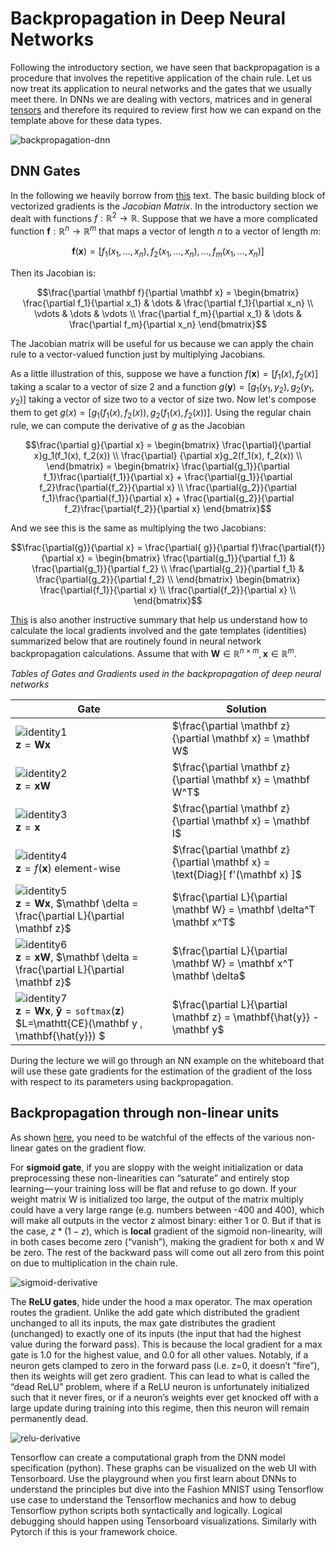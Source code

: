 # Backpropagation in Deep Neural Networks

Following the introductory section, we have seen that backpropagation is a procedure that involves the repetitive application of the chain rule. Let us now treat its application to neural networks and the gates that we usually meet there. In DNNs we are dealing with vectors, matrices and in general [tensors](https://www.tensorflow.org/guide/tensor) and therefore its required to review first how we can expand on the template above for these data types.

![backpropagation-dnn](images/backpropagation-dnn.png)

## DNN Gates

In the following we heavily borrow from [this](https://web.stanford.edu/class/cs224n/readings/gradient-notes.pdf) text. The basic building block of vectorized gradients is the *Jacobian Matrix*. In the introductory section we dealt with functions $f: \mathbb{R}^2 \to \mathbb{R}$. Suppose that we have a more complicated function $\mathbf f: \mathbb{R}^n \to \mathbb{R}^m$ that maps a vector of length $n$ to a vector of length $m$: 

$$\mathbf f(\mathbf x) = [f_1(x_1, ..., x_n), f_2(x_1, ..., x_n), ..., f_m(x_1, ..., x_n)]$$ 

Then its Jacobian is:

$$\frac{\partial \mathbf f}{\partial \mathbf x} = 
\begin{bmatrix} \frac{\partial f_1}{\partial x_1} & \dots & \frac{\partial f_1}{\partial x_n} \\ \vdots & \dots & \vdots \\ \frac{\partial f_m}{\partial x_1} & \dots & \frac{\partial f_m}{\partial x_n} \end{bmatrix}$$

The Jacobian matrix will be useful for us because we can apply the chain rule to a vector-valued function just by multiplying Jacobians. 

As a little illustration of this, suppose we have a function $f(\mathbf x) = [f_1(x), f_2(x)]$ taking a scalar to a vector of size 2 and a function $g(\mathbf y) = [g_1(y_1, y_2), g_2(y_1, y_2)]$ taking a vector of size two to a vector of size two. Now let's compose them to get $g(x) = [g_1(f_1(x), f_2(x)), g_2(f_1(x), f_2(x))]$. Using the regular chain rule, we can compute the derivative of $g$ as the Jacobian

$$\frac{\partial g}{\partial x} = \begin{bmatrix} \frac{\partial}{\partial x}g_1(f_1(x), f_2(x))  \\ \frac{\partial} {\partial x}g_2(f_1(x), f_2(x))  \\ \end{bmatrix} =  \begin{bmatrix} \frac{\partial{g_1}}{\partial f_1}\frac{\partial{f_1}}{\partial x} + \frac{\partial{g_1}}{\partial f_2}\frac{\partial{f_2}}{\partial x}   \\ \frac{\partial{g_2}}{\partial f_1}\frac{\partial{f_1}}{\partial x} + \frac{\partial{g_2}}{\partial f_2}\frac{\partial{f_2}}{\partial x}  \end{bmatrix}$$

And we see this is the same as multiplying the two Jacobians:

 $$\frac{\partial{g}}{\partial x} = \frac{\partial{ g}}{\partial f}\frac{\partial{f}}{\partial x} = \begin{bmatrix} \frac{\partial{g_1}}{\partial f_1} & \frac{\partial{g_1}}{\partial f_2} \\ \frac{\partial{g_2}}{\partial f_1} & \frac{\partial{g_2}}{\partial f_2} \\ \end{bmatrix} \begin{bmatrix} \frac{\partial{f_1}}{\partial x} \\ \frac{\partial{f_2}}{\partial x} \\ \end{bmatrix}$$

[This](http://cs231n.stanford.edu/vecDerivs.pdf) is also another instructive summary that help us understand how to calculate the local gradients involved and the gate templates (identities) summarized below that are routinely found in neural network backpropagation calculations. Assume that  with $\mathbf W \in \mathbb{R}^{n \times m}, \mathbf x \in \mathbb{R}^m$. 

_Tables of Gates and Gradients used in the backpropagation of deep neural networks_

| Gate                                                                                                                                                                       | Solution                                                                       |
| -------------------------------------------------------------------------------------------------------------------------------------------------------------------------- | ------------------------------------------------------------------------------ |
| ![identity1](images/identity1.png) <br> $\mathbf z = \mathbf W \mathbf x$                                                                                                  | $\frac{\partial \mathbf z}{\partial \mathbf x} = \mathbf W$                    |
| ![identity2](images/identity2.png) <br> $\mathbf z = \mathbf x \mathbf W$                                                                                                  | $\frac{\partial \mathbf z}{\partial \mathbf x} = \mathbf W^T$                  |
| ![identity3](images/identity3.png) <br> $\mathbf z =  \mathbf x$                                                                                                           | $\frac{\partial \mathbf z}{\partial \mathbf x} = \mathbf I$                    |
| ![identity4](images/identity4.png) <br> $\mathbf z =  f(\mathbf x)$ element-wise                                                                                           | $\frac{\partial \mathbf z}{\partial \mathbf x} = \text{Diag}[ f'(\mathbf x) ]$ |
| ![identity5](images/identity5.png) <br> $\mathbf z = \mathbf W \mathbf x$, $\mathbf \delta =  \frac{\partial L}{\partial \mathbf z}$                                       | $\frac{\partial L}{\partial \mathbf W} = \mathbf \delta^T \mathbf x^T$         |
| ![identity6](images/identity6.png) <br> $\mathbf z = \mathbf x \mathbf W$, $\mathbf \delta =  \frac{\partial L}{\partial \mathbf z}$                                       | $\frac{\partial L}{\partial \mathbf W} = \mathbf x^T \mathbf \delta$           |
| ![identity7](images/identity7.png) <br> $\mathbf z = \mathbf W \mathbf x$, $\mathbf{\hat{y}} = \mathtt{softmax}(\mathbf z)$ $L=\mathtt{CE}(\mathbf y , \mathbf{\hat{y}}) $ | $\frac{\partial L}{\partial \mathbf z} = \mathbf{\hat{y}} - \mathbf y$         |  |

During the lecture we will go through an NN example on the whiteboard that will use these gate gradients for the estimation of the gradient of the loss with respect to its parameters using backpropagation. 

## Backpropagation through non-linear units

As shown [here](https://medium.com/@karpathy/yes-you-should-understand-backprop-e2f06eab496b), you need to be watchful of the effects of the various non-linear gates on the gradient flow. 

For **sigmoid gate**, if you are sloppy with the weight initialization or data preprocessing these non-linearities can “saturate” and entirely stop learning — your training loss will be flat and refuse to go down. If your weight matrix W is initialized too large, the output of the matrix multiply could have a very large range (e.g. numbers between -400 and 400), which will make all outputs in the vector z almost binary: either 1 or 0. But if that is the case, $z*(1-z)$, which is **local** gradient of the sigmoid non-linearity, will in both cases become zero (“vanish”), making the gradient for both x and W be zero. The rest of the backward pass will come out all zero from this point on due to multiplication in the chain rule.

![sigmoid-derivative](images/sigmoid-derivative.png)

The **ReLU gates**, hide under the hood a max operator. The max operation routes the gradient. Unlike the add gate which distributed the gradient unchanged to all its inputs, the max gate distributes the gradient (unchanged) to exactly one of its inputs (the input that had the highest value during the forward pass). This is because the local gradient for a max gate is 1.0 for the highest value, and 0.0 for all other values. Notably, if a neuron gets clamped to zero in the forward pass (i.e. z=0, it doesn’t “fire”), then its weights will get zero gradient. This can lead to what is called the “dead ReLU” problem, where if a ReLU neuron is unfortunately initialized such that it never fires, or if a neuron’s weights ever get knocked off with a large update during training into this regime, then this neuron will remain permanently dead. 

![relu-derivative](images/relu-derivative.png)

Tensorflow can create a computational graph from the DNN model specification (python). These graphs can be visualized on the web UI with Tensorboard. Use the playground when you first learn about DNNs to understand the principles but dive into the Fashion MNIST using Tensorflow use case to understand the Tensorflow mechanics and how to debug Tensorflow python scripts both syntactically and logically. Logical debugging should happen using Tensorboard visualizations. Similarly with Pytorch if this is your framework choice. 



